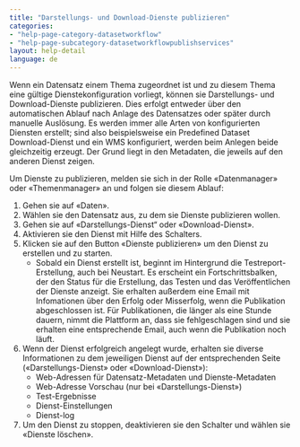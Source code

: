 ```yaml
---
title: "Darstellungs- und Download-Dienste publizieren"
categories:
- "help-page-category-datasetworkflow"
- "help-page-subcategory-datasetworkflowpublishservices"
layout: help-detail
language: de
---
```


Wenn ein Datensatz einem Thema zugeordnet ist und zu diesem Thema eine gültige Dienstekonfiguration vorliegt, können sie Darstellungs- und Download-Dienste publizieren. Dies erfolgt entweder über den automatischen Ablauf nach Anlage des Datensatzes oder später durch manuelle Auslösung. Es werden immer alle Arten von konfigurierten Diensten erstellt; sind also beispielsweise ein Predefined Dataset Download-Dienst und ein WMS konfiguriert, werden beim Anlegen beide gleichzeitig erzeugt. Der Grund liegt in den Metadaten, die jeweils auf den anderen Dienst zeigen.

Um Dienste zu publizieren, melden sie sich in der Rolle &laquo;Datenmanager&raquo; oder &laquo;Themenmanager&raquo; an und folgen sie diesem Ablauf:

1.	Gehen sie auf &laquo;Daten&raquo;.
2.	Wählen sie den Datensatz aus, zu dem sie Dienste publizieren wollen.
3.	Gehen sie auf &laquo;Darstellungs-Dienst“ oder &laquo;Download-Dienst&raquo;.
4.  Aktivieren sie den Dienst mit Hilfe des Schalters.
5.	Klicken sie auf den Button &laquo;Dienste publizieren&raquo; um den Dienst zu erstellen und zu starten.
    *	Sobald ein Dienst erstellt ist, beginnt im Hintergrund die Testreport-Erstellung, auch bei Neustart. Es erscheint ein Fortschrittsbalken, der den Status für die Erstellung, das Testen und das Veröffentlichen der Dienste anzeigt. Sie erhalten außerdem eine Email mit Infomationen über den Erfolg oder Misserfolg, wenn die Publikation abgeschlossen ist. Für Publikationen, die länger als eine Stunde dauern, nimmt die Plattform an, dass sie fehlgeschlagen sind und sie erhalten eine entsprechende Email, auch wenn die Publikation noch läuft. <img src="/images/help/de/publish_services.png" alt="" title="Darstellungs-Dienste publizieren" class="img-responsive img-inline-help">
6.	Wenn der Dienst erfolgreich angelegt wurde, erhalten sie diverse Informationen zu dem jeweiligen Dienst auf der entsprechenden Seite (&laquo;Darstellungs-Dienst&raquo; oder &laquo;Download-Dienst&raquo;):
    *	Web-Adressen für Datensatz-Metadaten und Dienste-Metadaten
    *	Web-Adresse Vorschau (nur bei &laquo;Darstellungs-Dienst&raquo;)
    * 	Test-Ergebnisse
    * Dienst-Einstellungen
    * Dienst-log <img src="/images/help/de/publish_services_testing.png" alt="" title="Darstellungs-Dienste publizieren" class="img-responsive img-inline-help">
7.	Um den Dienst zu stoppen, deaktivieren sie den Schalter und wählen sie &laquo;Dienste löschen&raquo;.
